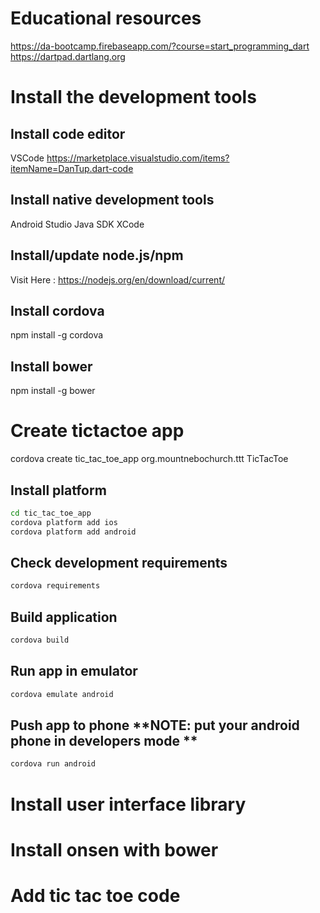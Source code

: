 # Educational resources
https://da-bootcamp.firebaseapp.com/?course=start_programming_dart
https://dartpad.dartlang.org
 
# Install the development tools
  
## Install code editor
  VSCode
  https://marketplace.visualstudio.com/items?itemName=DanTup.dart-code
   
## Install native development tools
   Android Studio
   Java SDK
   XCode

## Install/update node.js/npm
   Visit Here : https://nodejs.org/en/download/current/

## Install cordova
   npm install -g cordova

## Install bower
   npm install -g bower

# Create tictactoe app 
   cordova create tic_tac_toe_app org.mountnebochurch.ttt TicTacToe

## Install platform
   ```bash
   cd tic_tac_toe_app
   cordova platform add ios
   cordova platform add android
   ```

## Check development requirements
   ```bash
   cordova requirements
   ```

## Build application
   ```bash
   cordova build
   ```
   
## Run app in emulator
   ```bash
   cordova emulate android
   ```

## Push app to phone **NOTE: put your android phone in developers mode **
   ```bash
   cordova run android
   ```
    
# Install user interface library
     
# Install onsen with bower

# Add tic tac toe code
